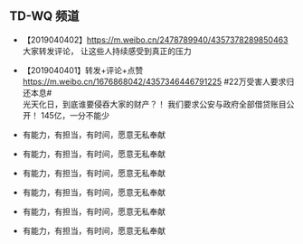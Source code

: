 ## TD-WQ 频道
* 【2019040402】https://m.weibo.cn/2478789940/4357378289850463   大家转发评论，   让这些人持续感受到真正的压力
* 【2019040401】转发+评论+点赞 https://m.weibo.cn/1676868042/4357346446791225 #22万受害人要求归还本息#   
  光天化日，到底谁要侵吞大家的财产？！ 我们要求公安与政府全部借贷账目公开！ 145亿，一分不能少

* 有能力，有担当，有时间，愿意无私奉献
* 有能力，有担当，有时间，愿意无私奉献
* 有能力，有担当，有时间，愿意无私奉献
* 有能力，有担当，有时间，愿意无私奉献
* 有能力，有担当，有时间，愿意无私奉献
* 有能力，有担当，有时间，愿意无私奉献



